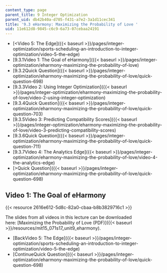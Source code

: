 ```yaml
---
content_type: page
parent_title: 9 Integer Optimization
parent_uid: db42b40a-d705-f431-a7e2-3a1d11cec341
title: '9.3 eHarmony: Maximizing the Probability of Love '
uid: 11e612d8-9845-c6c9-6a73-07cebaa24191
---
```


*   [\<Video 5: The Edge]({{< baseurl >}}/pages/integer-optimization/sports-scheduling-an-introduction-to-integer-optimization/video-5-the-edge)
*   [9.3.1Video 1: The Goal of eHarmony]({{< baseurl >}}/pages/integer-optimization/eharmony-maximizing-the-probability-of-love)
*   [9.3.2Quick Question]({{< baseurl >}}/pages/integer-optimization/eharmony-maximizing-the-probability-of-love/quick-question-698)
*   [9.3.3Video 2: Using Integer Optimization]({{< baseurl >}}/pages/integer-optimization/eharmony-maximizing-the-probability-of-love/video-2-using-integer-optimization)
*   [9.3.4Quick Question]({{< baseurl >}}/pages/integer-optimization/eharmony-maximizing-the-probability-of-love/quick-question-703)
*   [9.3.5Video 3: Predicting Compatibility Scores]({{< baseurl >}}/pages/integer-optimization/eharmony-maximizing-the-probability-of-love/video-3-predicting-compatibility-scores)
*   [9.3.6Quick Question]({{< baseurl >}}/pages/integer-optimization/eharmony-maximizing-the-probability-of-love/quick-question-711)
*   [9.3.7Video 4: The Analytics Edge]({{< baseurl >}}/pages/integer-optimization/eharmony-maximizing-the-probability-of-love/video-4-the-analytics-edge)
*   [\>Quick Question]({{< baseurl >}}/pages/integer-optimization/eharmony-maximizing-the-probability-of-love/quick-question-698)

Video 1: The Goal of eHarmony
-----------------------------

{{< resource 2616e612-5d8c-82a0-cbaa-b8b3829716c1 >}}

The slides from all videos in this lecture can be downloaded here: [Maximizing the Probability of Love (PDF)]({{< baseurl >}}/resources/mit15_071s17_unit9_eharmony).

*   [BackVideo 5: The Edge]({{< baseurl >}}/pages/integer-optimization/sports-scheduling-an-introduction-to-integer-optimization/video-5-the-edge)
*   [ContinueQuick Question]({{< baseurl >}}/pages/integer-optimization/eharmony-maximizing-the-probability-of-love/quick-question-698)